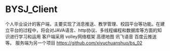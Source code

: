 # BYSJ_Client
个人毕业设计的客户端，主要实现了消息推送、教学管理、校园平台等功能。在建立平台的过程中，将会对JAVA语言、http协议、多线程编程和数据库等方面的知识进行学习和运用
客户端采用 volley网络框架   高德地图   讯飞语音   百度云推送等。
服务端为另一个项目  https://github.com/xiyuchuanshuo/bs_02
